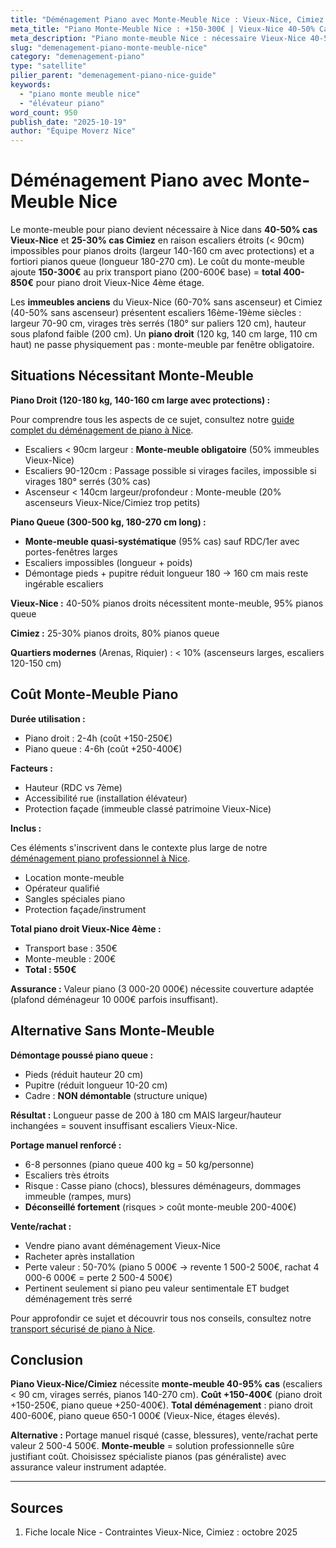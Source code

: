 ```yaml
---
title: "Déménagement Piano avec Monte-Meuble Nice : Vieux-Nice, Cimiez 2025"
meta_title: "Piano Monte-Meuble Nice : +150-300€ | Vieux-Nice 40-50% Cas"
meta_description: "Piano monte-meuble Nice : nécessaire Vieux-Nice 40-50% cas (escaliers < 90cm), Cimiez. Coût +150-300€. Piano droit OK, piano queue souvent. Guide."
slug: "demenagement-piano-monte-meuble-nice"
category: "demenagement-piano"
type: "satellite"
pilier_parent: "demenagement-piano-nice-guide"
keywords:
  - "piano monte meuble nice"
  - "élévateur piano"
word_count: 950
publish_date: "2025-10-19"
author: "Équipe Moverz Nice"
---
```


# Déménagement Piano avec Monte-Meuble Nice

Le monte-meuble pour piano devient nécessaire à Nice dans **40-50% cas Vieux-Nice** et **25-30% cas Cimiez** en raison escaliers étroits (< 90cm) impossibles pour pianos droits (largeur 140-160 cm avec protections) et a fortiori pianos queue (longueur 180-270 cm). Le coût du monte-meuble ajoute **150-300€** au prix transport piano (200-600€ base) = **total 400-850€** pour piano droit Vieux-Nice 4ème étage.

Les **immeubles anciens** du Vieux-Nice (60-70% sans ascenseur) et Cimiez (40-50% sans ascenseur) présentent escaliers 16ème-19ème siècles : largeur 70-90 cm, virages très serrés (180° sur paliers 120 cm), hauteur sous plafond faible (200 cm). Un **piano droit** (120 kg, 140 cm large, 110 cm haut) ne passe physiquement pas : monte-meuble par fenêtre obligatoire.

## Situations Nécessitant Monte-Meuble

**Piano Droit (120-180 kg, 140-160 cm large avec protections) :**

Pour comprendre tous les aspects de ce sujet, consultez notre [guide complet du déménagement de piano à Nice](/blog/piano/demenagement-piano-nice-guide).

- Escaliers < 90cm largeur : **Monte-meuble obligatoire** (50% immeubles Vieux-Nice)
- Escaliers 90-120cm : Passage possible si virages faciles, impossible si virages 180° serrés (30% cas)
- Ascenseur < 140cm largeur/profondeur : Monte-meuble (20% ascenseurs Vieux-Nice/Cimiez trop petits)

**Piano Queue (300-500 kg, 180-270 cm long) :**
- **Monte-meuble quasi-systématique** (95% cas) sauf RDC/1er avec portes-fenêtres larges
- Escaliers impossibles (longueur + poids)
- Démontage pieds + pupitre réduit longueur 180 → 160 cm mais reste ingérable escaliers

**Vieux-Nice :** 40-50% pianos droits nécessitent monte-meuble, 95% pianos queue

**Cimiez :** 25-30% pianos droits, 80% pianos queue

**Quartiers modernes** (Arenas, Riquier) : < 10% (ascenseurs larges, escaliers 120-150 cm)

## Coût Monte-Meuble Piano

**Durée utilisation :**
- Piano droit : 2-4h (coût +150-250€)
- Piano queue : 4-6h (coût +250-400€)

**Facteurs :**
- Hauteur (RDC vs 7ème)
- Accessibilité rue (installation élévateur)
- Protection façade (immeuble classé patrimoine Vieux-Nice)

**Inclus :**

Ces éléments s'inscrivent dans le contexte plus large de notre [déménagement piano professionnel à Nice](/blog/piano/demenagement-piano-nice-guide).

- Location monte-meuble
- Opérateur qualifié
- Sangles spéciales piano
- Protection façade/instrument

**Total piano droit Vieux-Nice 4ème :**
- Transport base : 350€
- Monte-meuble : 200€
- **Total : 550€**

**Assurance :** Valeur piano (3 000-20 000€) nécessite couverture adaptée (plafond déménageur 10 000€ parfois insuffisant).

## Alternative Sans Monte-Meuble

**Démontage poussé piano queue :**
- Pieds (réduit hauteur 20 cm)
- Pupitre (réduit longueur 10-20 cm)
- Cadre : **NON démontable** (structure unique)

**Résultat :** Longueur passe de 200 à 180 cm MAIS largeur/hauteur inchangées = souvent insuffisant escaliers Vieux-Nice.

**Portage manuel renforcé :**
- 6-8 personnes (piano queue 400 kg = 50 kg/personne)
- Escaliers très étroits
- Risque : Casse piano (chocs), blessures déménageurs, dommages immeuble (rampes, murs)
- **Déconseillé fortement** (risques > coût monte-meuble 200-400€)

**Vente/rachat :**
- Vendre piano avant déménagement Vieux-Nice
- Racheter après installation
- Perte valeur : 50-70% (piano 5 000€ → revente 1 500-2 500€, rachat 4 000-6 000€ = perte 2 500-4 500€)
- Pertinent seulement si piano peu valeur sentimentale ET budget déménagement très serré


Pour approfondir ce sujet et découvrir tous nos conseils, consultez notre [transport sécurisé de piano à Nice](/blog/piano/demenagement-piano-nice-guide).

## Conclusion

**Piano Vieux-Nice/Cimiez** nécessite **monte-meuble 40-95% cas** (escaliers < 90 cm, virages serrés, pianos 140-270 cm). **Coût +150-400€** (piano droit +150-250€, piano queue +250-400€). **Total déménagement** : piano droit 400-600€, piano queue 650-1 000€ (Vieux-Nice, étages élevés).

**Alternative :** Portage manuel risqué (casse, blessures), vente/rachat perte valeur 2 500-4 500€. **Monte-meuble** = solution professionnelle sûre justifiant coût. Choisissez spécialiste pianos (pas généraliste) avec assurance valeur instrument adaptée.

---

## Sources

1. Fiche locale Nice - Contraintes Vieux-Nice, Cimiez : octobre 2025



